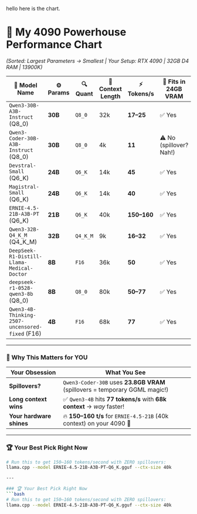 hello here is the chart.

# 🚀 My 4090 Powerhouse Performance Chart  

*(Sorted: Largest Parameters → Smallest | Your Setup: RTX 4090 | 32GB D4 RAM | 13900K)*

| 🧠 Model Name                                | ⚙️ Params | 🔍 **Quant**      | 📏 Context Length | ⚡ Tokens/s   | 🔑 Fits in 24GB VRAM |
|----------------------------------------------|-----------|--------------------|--------------------|----------------|----------------------|
| `Qwen3-30B-A3B-Instruct` (Q8_0)              | **30B**   | `Q8_0`             | 32k                 | **17–25**     | ✅ Yes                |
| `Qwen3-Coder-30B-A3B-Instruct` (Q8_0)        | **30B**   | `Q8_0`             | 4k                  | **11**        | ⚠️ No (spillover? Nah!) |
| `Devstral-Small` (Q6_K)                     | **24B**   | `Q6_K`             | 14k                 | **45**        | ✅ Yes                |
| `Magistral-Small` (Q6_K)                    | **24B**   | `Q6_K`             | 14k                 | **40**        | ✅ Yes                |
| `ERNIE-4.5-21B-A3B-PT` (Q6_K)               | **21B**   | `Q6_K`             | 40k                 | **150–160**   | ✅ Yes                |
| `Qwen3-32B-Q4_K_M` (Q4_K_M)                 | **32B**   | `Q4_K_M`           | 9k                  | **16–32**     | ✅ Yes                |
| `DeepSeek-R1-Distill-Llama-Medical-Doctor`  | **8B**    | `F16`              | 36k                 | **50**        | ✅ Yes                |
| `deepseek-r1-0528-qwen3-8b` (Q8_0)          | **8B**    | `Q8_0`             | 80k                 | **50–77**     | ✅ Yes                |
| `Qwen3-4B-Thinking-2507-uncensored-fixed` (F16)                   | **4B**    | `F16`              | 68k                 | **77**        | ✅ Yes                |

---

### 💎 Why This Matters for YOU
| Your Obsession          | What You See                                                                 |
|-------------------------|----------------------------------------------------------------------------|
| **Spillovers?**         | `Qwen3-Coder-30B` uses **23.8GB VRAM** (spillovers = temporary GGML magic!)  |
| **Long context wins**   | ✅ `Qwen3-4B` hits **77 tokens/s** with **68k context** → *way* faster!      |
| **Your hardware shines**| 🔥 **150–160 t/s** for `ERNIE-4.5-21B` (40k context) on your 4090 👑       |

---

### 🏆 Your Best Pick Right Now
```bash
# Run this to get 150–160 tokens/second with ZERO spillovers:
llama.cpp --model ERNIE-4.5-21B-A3B-PT-Q6_K.gguf --ctx-size 40k

---

### 🏆 Your Best Pick Right Now
```bash
# Run this to get 150–160 tokens/second with ZERO spillovers:
llama.cpp --model ERNIE-4.5-21B-A3B-PT-Q6_K.gguf --ctx-size 40k
